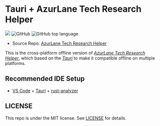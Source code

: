 # Tauri + AzurLane Tech Research Helper

<p>
<a href="https://space.bilibili.com/526159315"><img src="https://img.shields.io/badge/Author-%E7%BB%9F%E5%90%88%E9%83%A825000mm%E8%A3%85%E7%94%B2%E9%99%84%E7%94%B2(526159315)-blue"></a>
<img alt="GitHub" src="https://img.shields.io/github/license/Embers-of-the-Fire/Azurlane-techreseach-helper-tauri?color=yellow">
<img alt="GitHub top language" src="https://img.shields.io/github/languages/top/Embers-of-the-Fire/Azurlane-techreseach-helper-tauri?color=green">
</p>

- Source Repo: [AzurLane Tech Research Helper][source-repo]

This is the cross-platform offline version of [*AzurLane Tech Research Helper*][source-repo], which based on the [*Tauri*][tauri] to make it compatible offline on multiple platforms.

[source-repo]: https://github.com/Embers-of-the-Fire/AzurLane-Tech-Research-Helper
[tauri]: https://tauri.app/

## Recommended IDE Setup

- [VS Code](https://code.visualstudio.com/) + [Tauri](https://marketplace.visualstudio.com/items?itemName=tauri-apps.tauri-vscode) + [rust-analyzer](https://marketplace.visualstudio.com/items?itemName=rust-lang.rust-analyzer)

## LICENSE

This repo is under the MIT license. See [LICENSE](./LICENSE) for details.
